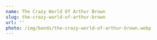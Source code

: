 ```yaml
---
name: The Crazy World Of Arthur Brown
slug: the-crazy-world-of-arthur-brown
url: ''
photo: /img/bands/the-crazy-world-of-arthur-brown.webp
---
```


